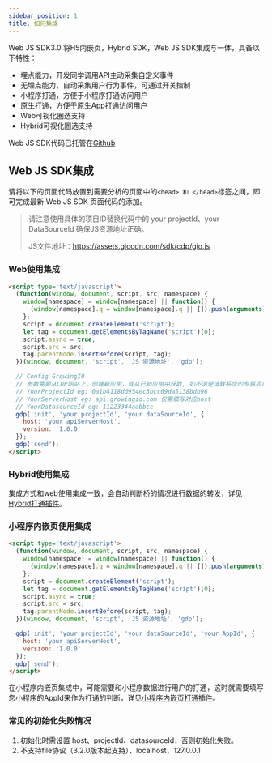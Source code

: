 ```yaml
---
sidebar_position: 1
title: 如何集成
---
```


Web JS SDK3.0 将H5内嵌页，Hybrid SDK，Web JS SDK集成与一体，具备以下特性：
* 埋点能力，开发同学调用API主动采集自定义事件
* 无埋点能力，自动采集用户行为事件，可通过开关控制
* 小程序打通，方便于小程序打通访问用户
* 原生打通，方便于原生App打通访问用户
* Web可视化圈选支持
* Hybrid可视化圈选支持

Web JS SDK代码已托管在[Github](https://github.com/growingio/growingio-sdk-web-autotracker)

## Web JS SDK集成
请将以下的页面代码放置到需要分析的页面中的`<head> 和 </head>`标签之间，即可完成最新 Web JS SDK 页面代码的添加。

> 请注意使用具体的项目ID替换代码中的 your projectId、your DataSourceId 确保JS资源地址正确。
>
> JS文件地址：https://assets.giocdn.com/sdk/cdp/gio.js

### Web使用集成

```html
<script type='text/javascript'>
  (function(window, document, script, src, namespace) {
    window[namespace] = window[namespace] || function() {
      (window[namespace].q = window[namespace].q || []).push(arguments)
    };
    script = document.createElement('script');
    let tag = document.getElementsByTagName('script')[0];
    script.async = true;
    script.src = src;
    tag.parentNode.insertBefore(script, tag);
  })(window, document, 'script', 'JS 资源地址', 'gdp');

  // Config GrowingIO
  // 参数需要从CDP网站上，创建新应用，或从已知应用中获取, 如不清楚请联系您的专属项目经理
  // YourProjectId eg: 0a1b4118dd954ec3bcc69da5138bdb96
  // YourServerHost eg: api.growingio.com 仅需填写对应host
  // YourDatasourceId eg: 11223344aabbcc
  gdp('init', 'your projectId', 'your dataSourceId', {
    host: 'your apiServerHost',
    version: '1.0.0'
  });
  gdp('send');
</script>
```

### Hybrid使用集成

集成方式和web使用集成一致，会自动判断桥的情况进行数据的转发，详见[Hybrid打通插件](/docs/webjs/plugins#6、hybrid打通插件)。

### 小程序内嵌页使用集成

```html
<script type='text/javascript'>
  (function(window, document, script, src, namespace) {
    window[namespace] = window[namespace] || function() {
      (window[namespace].q = window[namespace].q || []).push(arguments)
    };
    script = document.createElement('script');
    let tag = document.getElementsByTagName('script')[0];
    script.async = true;
    script.src = src;
    tag.parentNode.insertBefore(script, tag);
  })(window, document, 'script', 'JS 资源地址', 'gdp');

  gdp('init', 'your projectId', 'your dataSourceId', 'your AppId', {
    host: 'your apiServerHost',
    version: '1.0.0'
  });
  gdp('send');
</script>
```

在小程序内嵌页集成中，可能需要和小程序数据进行用户的打通，这时就需要填写您小程序的AppId来作为打通的判断，详见[小程序内嵌页打通插件](/docs/webjs/plugins#7、小程序内嵌页打通插件)。

### 常见的初始化失败情况

1. 初始化时需设置 host、projectId、datasourceId，否则初始化失败。
2. 不支持file协议（3.2.0版本起支持）、localhost、127.0.0.1



